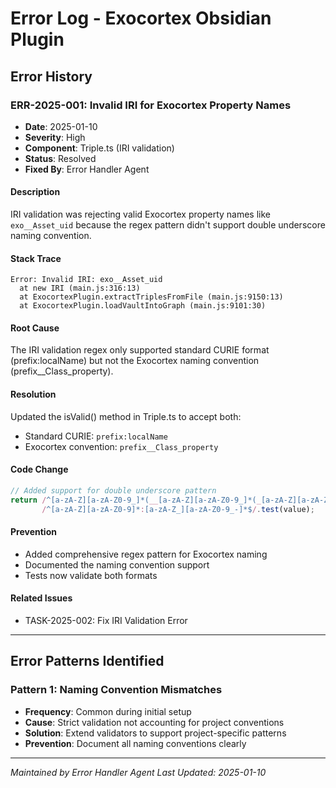 # Error Log - Exocortex Obsidian Plugin

## Error History

### ERR-2025-001: Invalid IRI for Exocortex Property Names
- **Date**: 2025-01-10
- **Severity**: High
- **Component**: Triple.ts (IRI validation)
- **Status**: Resolved
- **Fixed By**: Error Handler Agent

#### Description
IRI validation was rejecting valid Exocortex property names like `exo__Asset_uid` because the regex pattern didn't support double underscore naming convention.

#### Stack Trace
```
Error: Invalid IRI: exo__Asset_uid
  at new IRI (main.js:316:13)
  at ExocortexPlugin.extractTriplesFromFile (main.js:9150:13)
  at ExocortexPlugin.loadVaultIntoGraph (main.js:9101:30)
```

#### Root Cause
The IRI validation regex only supported standard CURIE format (prefix:localName) but not the Exocortex naming convention (prefix__Class_property).

#### Resolution
Updated the isValid() method in Triple.ts to accept both:
- Standard CURIE: `prefix:localName`
- Exocortex convention: `prefix__Class_property`

#### Code Change
```typescript
// Added support for double underscore pattern
return /^[a-zA-Z][a-zA-Z0-9_]*(__[a-zA-Z][a-zA-Z0-9_]*(_[a-zA-Z][a-zA-Z0-9_]*)?)?$/.test(value) ||
       /^[a-zA-Z][a-zA-Z0-9]*:[a-zA-Z_][a-zA-Z0-9_-]*$/.test(value);
```

#### Prevention
- Added comprehensive regex pattern for Exocortex naming
- Documented the naming convention support
- Tests now validate both formats

#### Related Issues
- TASK-2025-002: Fix IRI Validation Error

---

## Error Patterns Identified

### Pattern 1: Naming Convention Mismatches
- **Frequency**: Common during initial setup
- **Cause**: Strict validation not accounting for project conventions
- **Solution**: Extend validators to support project-specific patterns
- **Prevention**: Document all naming conventions clearly

---
*Maintained by Error Handler Agent*
*Last Updated: 2025-01-10*